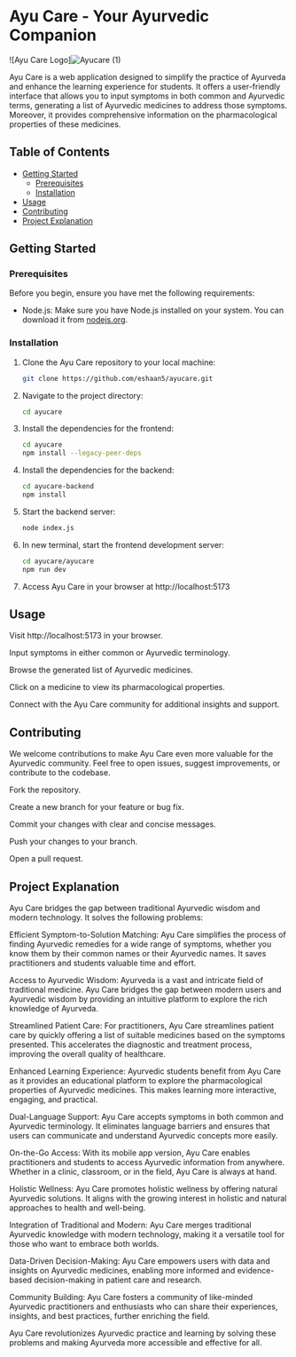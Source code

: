 # Ayu Care - Your Ayurvedic Companion

![Ayu Care Logo]![Ayucare (1)](https://github.com/Hitendra007/ayucare/assets/83388898/e546bbda-851f-4758-af5b-67939030f5a5)


Ayu Care is a web application designed to simplify the practice of Ayurveda and enhance the learning experience for students. It offers a user-friendly interface that allows you to input symptoms in both common and Ayurvedic terms, generating a list of Ayurvedic medicines to address those symptoms. Moreover, it provides comprehensive information on the pharmacological properties of these medicines.

## Table of Contents

- [Getting Started](#getting-started)
  - [Prerequisites](#prerequisites)
  - [Installation](#installation)
- [Usage](#usage)
- [Contributing](#contributing)
- [Project Explanation](#project-explanation)

## Getting Started

### Prerequisites

Before you begin, ensure you have met the following requirements:

- Node.js: Make sure you have Node.js installed on your system. You can download it from [nodejs.org](https://nodejs.org/).

### Installation

1. Clone the Ayu Care repository to your local machine:

   ```bash
   git clone https://github.com/eshaan5/ayucare.git
   
2. Navigate to the project directory:

   ```bash
   cd ayucare
   ```

3. Install the dependencies for the frontend:


   ```bash
   cd ayucare
   npm install --legacy-peer-deps
   ```

4. Install the dependencies for the backend:

   ```bash
   cd ayucare-backend
   npm install
   ```

5. Start the backend server:

   ```bash
   node index.js
   ```

6. In new terminal, start the frontend development server:

   ```bash
   cd ayucare/ayucare
   npm run dev
   ```

7. Access Ayu Care in your browser at http://localhost:5173


## Usage

Visit http://localhost:5173 in your browser.

Input symptoms in either common or Ayurvedic terminology.

Browse the generated list of Ayurvedic medicines.

Click on a medicine to view its pharmacological properties.

Connect with the Ayu Care community for additional insights and support.

## Contributing

We welcome contributions to make Ayu Care even more valuable for the Ayurvedic community. Feel free to open issues, suggest improvements, or contribute to the codebase.

Fork the repository.

Create a new branch for your feature or bug fix.

Commit your changes with clear and concise messages.

Push your changes to your branch.

Open a pull request.

## Project Explanation

Ayu Care bridges the gap between traditional Ayurvedic wisdom and modern technology. It solves the following problems:

Efficient Symptom-to-Solution Matching: Ayu Care simplifies the process of finding Ayurvedic remedies for a wide range of symptoms, whether you know them by their common names or their Ayurvedic names. It saves practitioners and students valuable time and effort.

Access to Ayurvedic Wisdom: Ayurveda is a vast and intricate field of traditional medicine. Ayu Care bridges the gap between modern users and Ayurvedic wisdom by providing an intuitive platform to explore the rich knowledge of Ayurveda.

Streamlined Patient Care: For practitioners, Ayu Care streamlines patient care by quickly offering a list of suitable medicines based on the symptoms presented. This accelerates the diagnostic and treatment process, improving the overall quality of healthcare.

Enhanced Learning Experience: Ayurvedic students benefit from Ayu Care as it provides an educational platform to explore the pharmacological properties of Ayurvedic medicines. This makes learning more interactive, engaging, and practical.

Dual-Language Support: Ayu Care accepts symptoms in both common and Ayurvedic terminology. It eliminates language barriers and ensures that users can communicate and understand Ayurvedic concepts more easily.

On-the-Go Access: With its mobile app version, Ayu Care enables practitioners and students to access Ayurvedic information from anywhere. Whether in a clinic, classroom, or in the field, Ayu Care is always at hand.

Holistic Wellness: Ayu Care promotes holistic wellness by offering natural Ayurvedic solutions. It aligns with the growing interest in holistic and natural approaches to health and well-being.

Integration of Traditional and Modern: Ayu Care merges traditional Ayurvedic knowledge with modern technology, making it a versatile tool for those who want to embrace both worlds.

Data-Driven Decision-Making: Ayu Care empowers users with data and insights on Ayurvedic medicines, enabling more informed and evidence-based decision-making in patient care and research.

Community Building: Ayu Care fosters a community of like-minded Ayurvedic practitioners and enthusiasts who can share their experiences, insights, and best practices, further enriching the field.

Ayu Care revolutionizes Ayurvedic practice and learning by solving these problems and making Ayurveda more accessible and effective for all.



